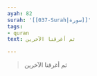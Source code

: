 ```yaml
---
ayah: 82
surah: '[[037-Surah|سورة]]'
tags:
- quran
text: ثم أغرقنا الآخرين

---
```

> ثم أغرقنا الآخرين
